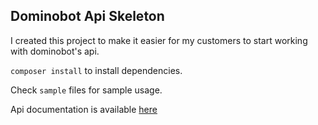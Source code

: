 Dominobot Api Skeleton
-

I created this project to make it easier for my customers to start working with dominobot's api.<br/>

`composer install` to install dependencies.

Check `sample` files for sample usage.

Api documentation is available [here](https://dominobot.ir/api) 
